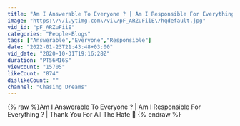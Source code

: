 ```yaml
---
title: "Am I Answerable To Everyone ? | Am I Responsible For Everything ? | Thank You For All The Hate 🙏"
image: "https:\/\/i.ytimg.com\/vi\/pF_ARZuFiiE\/hqdefault.jpg"
vid_id: "pF_ARZuFiiE"
categories: "People-Blogs"
tags: ["Answerable","Everyone","Responsible"]
date: "2022-01-23T21:43:48+03:00"
vid_date: "2020-10-31T19:16:28Z"
duration: "PT56M16S"
viewcount: "15705"
likeCount: "874"
dislikeCount: ""
channel: "Chasing Dreams"
---
```

{% raw %}Am I Answerable To Everyone ? | Am I Responsible For Everything ? | Thank You For All The Hate 🙏 {% endraw %}

